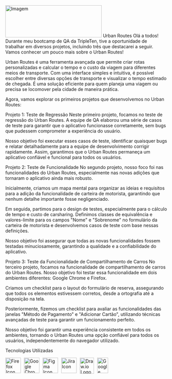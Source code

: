 <img src="https://i.imgur.com/ydMn5Ny.jpg" alt="Imagem" width="300" height="100">
Urban Routes
Olá a todos! Durante meu bootcamp de QA da TripleTen, tive a oportunidade de trabalhar em diversos projetos, incluindo três que destacarei a seguir. Vamos conhecer um pouco mais sobre o Urban Routes!

Urban Routes é uma ferramenta avançada que permite criar rotas personalizadas e calcular o tempo e o custo da viagem para diferentes meios de transporte. Com uma interface simples e intuitiva, é possível escolher entre diversas opções de transporte e visualizar o tempo estimado de chegada. É uma solução eficiente para quem planeja uma viagem ou precisa se locomover pela cidade de maneira prática.

Agora, vamos explorar os primeiros projetos que desenvolvemos no Urban Routes:

Projeto 1: Teste de Regressão
Neste primeiro projeto, focamos no teste de regressão do Urban Routes. A equipe de QA elaborou uma série de casos de teste para garantir que o aplicativo funcionasse corretamente, sem bugs que pudessem comprometer a experiência do usuário.

Nosso objetivo foi executar esses casos de teste, identificar quaisquer bugs e relatar detalhadamente para a equipe de desenvolvimento corrigir rapidamente. Assim, garantimos que o Urban Routes permaneça um aplicativo confiável e funcional para todos os usuários.

Projeto 2: Teste de Funcionalidade
No segundo projeto, nosso foco foi nas funcionalidades do Urban Routes, especialmente nas novas adições que tornaram o aplicativo ainda mais robusto.

Inicialmente, criamos um mapa mental para organizar as ideias e requisitos para a adição da funcionalidade de carteira de motorista, garantindo que nenhum detalhe importante fosse negligenciado.

Em seguida, partimos para o design de testes, especialmente para o cálculo de tempo e custo de carsharing. Definimos classes de equivalência e valores-limite para os campos "Nome" e "Sobrenome" no formulário da carteira de motorista e desenvolvemos casos de teste com base nessas definições.

Nosso objetivo foi assegurar que todas as novas funcionalidades fossem testadas minuciosamente, garantindo a qualidade e a confiabilidade do aplicativo.

Projeto 3: Teste da Funcionalidade de Compartilhamento de Carros
No terceiro projeto, focamos na funcionalidade de compartilhamento de carros do Urban Routes. Nosso objetivo foi testar essa funcionalidade em dois ambientes diferentes: Google Chrome e Firefox.

Criamos um checklist para o layout do formulário de reserva, assegurando que todos os elementos estivessem corretos, desde a ortografia até a disposição na tela.

Posteriormente, fizemos um checklist para avaliar as funcionalidades das janelas "Método de Pagamento" e "Adicionar Cartão", utilizando técnicas avançadas de teste para garantir um funcionamento perfeito.

Nosso objetivo foi garantir uma experiência consistente em todos os ambientes, tornando o Urban Routes uma opção confiável para todos os usuários, independentemente do navegador utilizado.

Tecnologias Utilizadas
<div style="display: flex; flex-wrap: wrap; gap: 10px;">
  <a href="https://www.mozilla.org/firefox/new/" target="_blank">
    <img src="https://cdn.jsdelivr.net/gh/devicons/devicon@latest/icons/firefox/firefox-original.svg" alt="Firefox Icon" width="48" height="48" title="Visit Firefox website">
  </a>
  <a href="https://www.google.com/chrome/" target="_blank">
    <img src="https://cdn.jsdelivr.net/gh/devicons/devicon@latest/icons/google/google-original.svg" alt="Google Chrome Icon" width="48" height="48" title="Visit Google Chrome website">
  </a>
  <a href="https://www.figma.com/" target="_blank">
    <img src="https://cdn.jsdelivr.net/gh/devicons/devicon@latest/icons/figma/figma-original.svg" alt="Figma Icon" width="48" height="48" title="Visit Figma website">
  </a>
  <a href="https://www.atlassian.com/software/jira" target="_blank">
    <img src="https://cdn.jsdelivr.net/gh/devicons/devicon@latest/icons/jira/jira-original.svg" alt="Jira Icon" width="48" height="48" title="Visit Jira website">
  </a>
  <img src="https://static-00.iconduck.com/assets.00/file-type-drawio-icon-2048x2048-dxjfklgq.png" alt="Draw.io Logo" height="50" width="44" />
 </a>
  <img src="https://seeklogo.com/images/G/google-sheets-logo-D2A35FF8A4-seeklogo.com.png" alt="Google Sheets Logo" height="48" width="34" />
</div>

